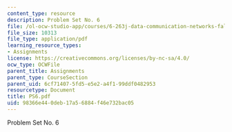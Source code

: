 ```yaml
---
content_type: resource
description: Problem Set No. 6
file: /ol-ocw-studio-app/courses/6-263j-data-communication-networks-fall-2002/98366e440deb17a56884f46e732bac05_PS6.pdf
file_size: 10313
file_type: application/pdf
learning_resource_types:
- Assignments
license: https://creativecommons.org/licenses/by-nc-sa/4.0/
ocw_type: OCWFile
parent_title: Assignments
parent_type: CourseSection
parent_uid: 6cf71407-5fd5-e5e2-a4f1-99ddf0482953
resourcetype: Document
title: PS6.pdf
uid: 98366e44-0deb-17a5-6884-f46e732bac05
---
```

Problem Set No. 6